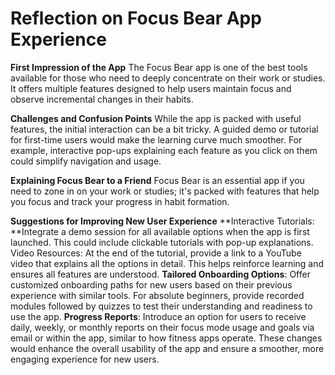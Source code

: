 # Reflection on Focus Bear App Experience
**First Impression of the App**
The Focus Bear app is one of the best tools available for those who need to deeply concentrate on their work or studies. It offers multiple features designed to help users maintain focus and observe incremental changes in their habits.

**Challenges and Confusion Points**
While the app is packed with useful features, the initial interaction can be a bit tricky. A guided demo or tutorial for first-time users would make the learning curve much smoother. For example, interactive pop-ups explaining each feature as you click on them could simplify navigation and usage.

**Explaining Focus Bear to a Friend**
Focus Bear is an essential app if you need to zone in on your work or studies; it's packed with features that help you focus and track your progress in habit formation.

**Suggestions for Improving New User Experience**
**Interactive Tutorials: **Integrate a demo session for all available options when the app is first launched. This could include clickable tutorials with pop-up explanations.
Video Resources: At the end of the tutorial, provide a link to a YouTube video that explains all the options in detail. This helps reinforce learning and ensures all features are understood.
**Tailored Onboarding Options**: Offer customized onboarding paths for new users based on their previous experience with similar tools. For absolute beginners, provide recorded modules followed by quizzes to test their understanding and readiness to use the app.
**Progress Reports**: Introduce an option for users to receive daily, weekly, or monthly reports on their focus mode usage and goals via email or within the app, similar to how fitness apps operate.
These changes would enhance the overall usability of the app and ensure a smoother, more engaging experience for new users.